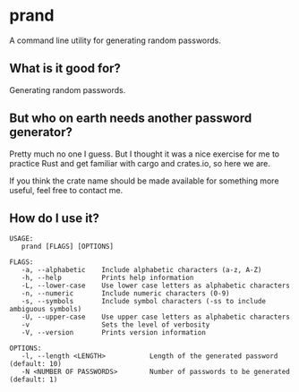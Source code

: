 # prand

A command line utility for generating random passwords.

## What is it good for?

Generating random passwords.

## But who on earth needs another password generator?

Pretty much no one I guess. But I thought it was a nice exercise for me to practice Rust and get familiar with cargo and crates.io, so here we are.

If you think the crate name should be made available for something more useful, feel free to contact me.

## How do I use it?

 ```
USAGE:
    prand [FLAGS] [OPTIONS]

FLAGS:
    -a, --alphabetic    Include alphabetic characters (a-z, A-Z)
    -h, --help          Prints help information
    -L, --lower-case    Use lower case letters as alphabetic characters
    -n, --numeric       Include numeric characters (0-9)
    -s, --symbols       Include symbol characters (-ss to include ambiguous symbols)
    -U, --upper-case    Use upper case letters as alphabetic characters
    -v                  Sets the level of verbosity
    -V, --version       Prints version information

OPTIONS:
    -l, --length <LENGTH>           Length of the generated password (default: 10)
    -N <NUMBER OF PASSWORDS>        Number of passwords to be generated (default: 1)
 ```